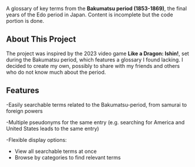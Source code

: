 A glossary of key terms from the **Bakumatsu period (1853-1869)**, the final years of the Edo period in Japan. Content is incomplete but the code portion is done.

## About This Project

The project was inspired by the 2023 video game **Like a Dragon: Ishin!**, set during the Bakumatsu period, which features a glossary I found lacking. I decided to create my own, possibly to share with my friends and others who do not know much about the period.

## Features

-Easily searchable terms related to the Bakumatsu-period, from samurai to foreign powers

-Multiple pseudonyms for the same entry (e.g. searching for America and United States leads to the same entry)

-Flexible display options:  
  - View all searchable terms at once  
  - Browse by categories to find relevant terms  
